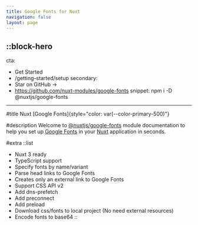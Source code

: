 ```yaml
---
title: Google Fonts for Nuxt
navigation: false
layout: page
---
```


::block-hero
---
cta:
  - Get Started
  - /getting-started/setup
secondary:
  - Star on GitHub →
  - https://github.com/nuxt-modules/google-fonts
snippet: npm i -D @nuxtjs/google-fonts
---

#title
Nuxt [Google Fonts]{style="color: var(--color-primary-500)"}

#description
Welcome to [@nuxtjs/google-fonts](https://github.com/nuxt-modules/google-fonts) module documentation to help you set up [Google Fonts](https://fonts.google.com/) in your [Nuxt](https://nuxt.com) application in seconds.

#extra
  ::list
  - Nuxt 3 ready
  - TypeScript support
  - Specify fonts by name/variant
  - Parse head links to Google Fonts
  - Creates only an external link to Google Fonts
  - Support CSS API v2
  - Add dns-prefetch
  - Add preconnect
  - Add preload
  - Download css/fonts to local project (No need external resources)
  - Encode fonts to base64
::
